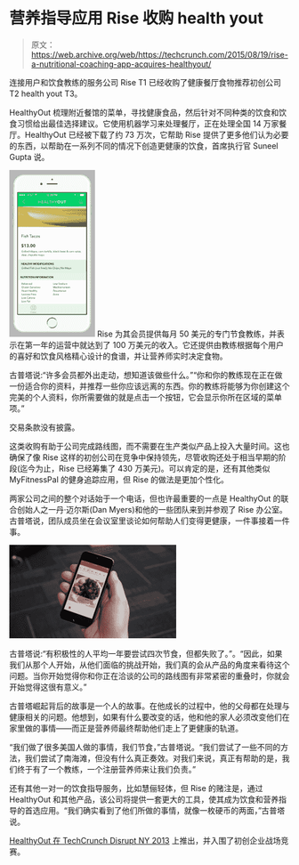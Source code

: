 # 营养指导应用 Rise 收购 health yout 

> 原文：<https://web.archive.org/web/https://techcrunch.com/2015/08/19/rise-a-nutritional-coaching-app-acquires-healthyout/>

连接用户和饮食教练的服务公司 Rise T1 已经收购了健康餐厅食物推荐初创公司 T2 health yout T3。

HealthyOut 梳理附近餐馆的菜单，寻找健康食品，然后针对不同种类的饮食和饮食习惯给出最佳选择建议。它使用机器学习来处理餐厅，正在处理全国 14 万家餐厅。HealthyOut 已经被下载了约 73 万次，它帮助 Rise 提供了更多他们认为必要的东西，以帮助在一系列不同的情况下创造更健康的饮食，首席执行官 Suneel Gupta 说。

![image](img/6ba3fee8506487d37500f1cf86185b2a.png) Rise 为其会员提供每月 50 美元的专门节食教练，并表示在第一年的运营中就达到了 100 万美元的收入。它还提供由教练根据每个用户的喜好和饮食风格精心设计的食谱，并让营养师实时决定食物。

古普塔说:“许多会员都外出走动，想知道该做些什么。”“你和你的教练现在正在做一份适合你的资料，并推荐一些你应该远离的东西。你的教练将能够为你创建这个完美的个人资料，你所需要做的就是点击一个按钮，它会显示你所在区域的菜单项。”

交易条款没有披露。

这类收购有助于公司完成路线图，而不需要在生产类似产品上投入大量时间。这也确保了像 Rise 这样的初创公司在竞争中保持领先，尽管收购还处于相当早期的阶段(迄今为止，Rise 已经筹集了 430 万美元)。可以肯定的是，还有其他类似 MyFitnessPal 的健身追踪应用，但 Rise 的做法是更加个性化。

两家公司之间的整个对话始于一个电话，但也许最重要的一点是 HealthyOut 的联合创始人之一丹·迈尔斯(Dan Myers)和他的一些团队来到并参观了 Rise 办公室。古普塔说，团队成员坐在会议室里谈论如何帮助人们变得更健康，一件事接着一件事。

![rise-salad-for-lunch](img/10d94abaef8289abf8d1a1ba2cf3ad96.png)

古普塔说:“有积极性的人平均一年要尝试四次节食，但都失败了。”。“因此，如果我们从那个人开始，从他们面临的挑战开始，我们真的会从产品的角度来看待这个问题。当你开始觉得你和你正在洽谈的公司的路线图有非常紧密的重叠时，你就会开始觉得这很有意义。”

古普塔崛起背后的故事是一个人的故事。在他成长的过程中，他的父母都在处理与健康相关的问题。他想到，如果有什么要改变的话，他和他的家人必须改变他们在家里做的事情——而正是营养师最终帮助他们走上了更健康的轨道。

“我们做了很多美国人做的事情，我们节食，”古普塔说。“我们尝试了一些不同的方法，我们尝试了南海滩，但没有什么真正奏效。对我们来说，真正有帮助的是，我们终于有了一个教练，一个注册营养师来让我们负责。”

还有其他一对一的饮食指导服务，比如慧俪轻体，但 Rise 的赌注是，通过 HealthyOut 和其他产品，该公司将提供一套更大的工具，使其成为饮食和营养指导的首选应用。“我们确实看到了他们所做的事情，就像一枚硬币的两面，”古普塔说。

[HealthyOut 在 TechCrunch Disrupt NY 2013](https://web.archive.org/web/20221006193053/https://beta.techcrunch.com/2013/04/30/healthyout/) 上推出，并入围了初创企业战场竞赛。
